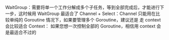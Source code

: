 
WaitGroup：需要将单一个工作分解成多个子任务，等到全部完成后，才能进行下一步，这时候用 WaitGroup 最适合了
Channel + Select：Channel 只能用在比较单纯的 Goroutine 情况下，如果要管理多个 Goroutine，建议还是 走 context 会比较适合
Context：  如果您想一次控制全部的 Goroutine，相信用 context 会是最适合不过的
